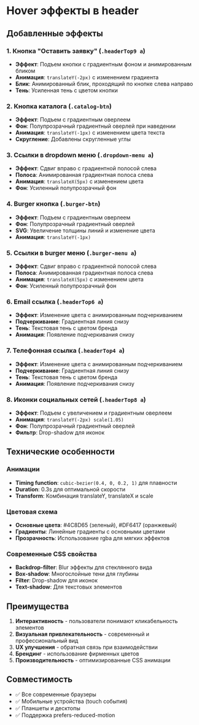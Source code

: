# Hover эффекты в header

## Добавленные эффекты

### 1. **Кнопка "Оставить заявку"** (`.headerTop9 a`)
- **Эффект**: Подъем кнопки с градиентным фоном и анимированным бликом
- **Анимация**: `translateY(-2px)` с изменением градиента
- **Блик**: Анимированный блик, проходящий по кнопке слева направо
- **Тень**: Усиленная тень с цветом кнопки

### 2. **Кнопка каталога** (`.catalog-btn`)
- **Эффект**: Подъем с градиентным оверлеем
- **Фон**: Полупрозрачный градиентный оверлей при наведении
- **Анимация**: `translateY(-1px)` с изменением цвета текста
- **Скругление**: Добавлены скругленные углы

### 3. **Ссылки в dropdown меню** (`.dropdown-menu a`)
- **Эффект**: Сдвиг вправо с градиентной полосой слева
- **Полоса**: Анимированная градиентная полоса слева
- **Анимация**: `translateX(5px)` с изменением цвета
- **Фон**: Усиленный полупрозрачный фон

### 4. **Burger кнопка** (`.burger-btn`)
- **Эффект**: Подъем с градиентным оверлеем
- **Фон**: Полупрозрачный градиентный оверлей
- **SVG**: Увеличение толщины линий и изменение цвета
- **Анимация**: `translateY(-1px)`

### 5. **Ссылки в burger меню** (`.burger-menu a`)
- **Эффект**: Сдвиг вправо с градиентной полосой слева
- **Полоса**: Анимированная градиентная полоса слева
- **Анимация**: `translateX(5px)` с изменением цвета
- **Фон**: Усиленный полупрозрачный фон

### 6. **Email ссылка** (`.headerTop6 a`)
- **Эффект**: Изменение цвета с анимированным подчеркиванием
- **Подчеркивание**: Градиентная линия снизу
- **Тень**: Текстовая тень с цветом бренда
- **Анимация**: Появление подчеркивания снизу

### 7. **Телефонная ссылка** (`.headerTop4 a`)
- **Эффект**: Изменение цвета с анимированным подчеркиванием
- **Подчеркивание**: Градиентная линия снизу
- **Тень**: Текстовая тень с цветом бренда
- **Анимация**: Появление подчеркивания снизу

### 8. **Иконки социальных сетей** (`.headerTop8 a`)
- **Эффект**: Подъем с увеличением и градиентным оверлеем
- **Анимация**: `translateY(-2px) scale(1.05)`
- **Фон**: Полупрозрачный градиентный оверлей
- **Фильтр**: Drop-shadow для иконок

## Технические особенности

### Анимации
- **Timing function**: `cubic-bezier(0.4, 0, 0.2, 1)` для плавности
- **Duration**: 0.3s для оптимальной скорости
- **Transform**: Комбинация translateY, translateX и scale

### Цветовая схема
- **Основные цвета**: #4C8D65 (зеленый), #DF6417 (оранжевый)
- **Градиенты**: Линейные градиенты с основными цветами
- **Прозрачность**: Использование rgba для мягких эффектов

### Современные CSS свойства
- **Backdrop-filter**: Blur эффекты для стеклянного вида
- **Box-shadow**: Многослойные тени для глубины
- **Filter**: Drop-shadow для иконок
- **Text-shadow**: Для текстовых элементов

## Преимущества

1. **Интерактивность** - пользователи понимают кликабельность элементов
2. **Визуальная привлекательность** - современный и профессиональный вид
3. **UX улучшения** - обратная связь при взаимодействии
4. **Брендинг** - использование фирменных цветов
5. **Производительность** - оптимизированные CSS анимации

## Совместимость

- ✅ Все современные браузеры
- ✅ Мобильные устройства (touch события)
- ✅ Планшеты и десктопы
- ✅ Поддержка prefers-reduced-motion 